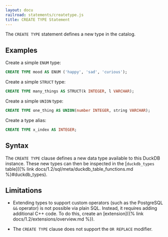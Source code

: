 ```yaml
---
layout: docu
railroad: statements/createtype.js
title: CREATE TYPE Statement
---
```


The `CREATE TYPE` statement defines a new type in the catalog.

## Examples

Create a simple `ENUM` type:

```sql
CREATE TYPE mood AS ENUM ('happy', 'sad', 'curious');
```

Create a simple `STRUCT` type:

```sql
CREATE TYPE many_things AS STRUCT(k INTEGER, l VARCHAR);
```

Create a simple `UNION` type:

```sql
CREATE TYPE one_thing AS UNION(number INTEGER, string VARCHAR);
```

Create a type alias:

```sql
CREATE TYPE x_index AS INTEGER;
```

## Syntax

<div id="rrdiagram"></div>

The `CREATE TYPE` clause defines a new data type available to this DuckDB instance.
These new types can then be inspected in the [`duckdb_types` table]({% link docs/1.2/sql/meta/duckdb_table_functions.md %}#duckdb_types).

## Limitations

* Extending types to support custom operators (such as the PostgreSQL `&&` operator) is not possible via plain SQL.
  Instead, it requires adding additional C++ code. To do this, create an [extension]({% link docs/1.2/extensions/overview.md %}).

* The `CREATE TYPE` clause does not support the `OR REPLACE` modifier.